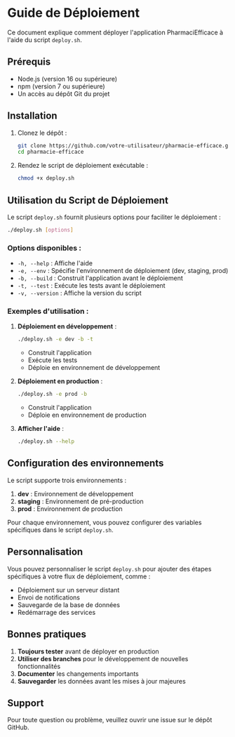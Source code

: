 # Guide de Déploiement

Ce document explique comment déployer l'application PharmaciEfficace à l'aide du script `deploy.sh`.

## Prérequis

- Node.js (version 16 ou supérieure)
- npm (version 7 ou supérieure)
- Un accès au dépôt Git du projet

## Installation

1. Clonez le dépôt :
   ```bash
   git clone https://github.com/votre-utilisateur/pharmacie-efficace.git
   cd pharmacie-efficace
   ```

2. Rendez le script de déploiement exécutable :
   ```bash
   chmod +x deploy.sh
   ```

## Utilisation du Script de Déploiement

Le script `deploy.sh` fournit plusieurs options pour faciliter le déploiement :

```bash
./deploy.sh [options]
```

### Options disponibles :

- `-h, --help` : Affiche l'aide
- `-e, --env` : Spécifie l'environnement de déploiement (dev, staging, prod)
- `-b, --build` : Construit l'application avant le déploiement
- `-t, --test` : Exécute les tests avant le déploiement
- `-v, --version` : Affiche la version du script

### Exemples d'utilisation :

1. **Déploiement en développement** :
   ```bash
   ./deploy.sh -e dev -b -t
   ```
   - Construit l'application
   - Exécute les tests
   - Déploie en environnement de développement

2. **Déploiement en production** :
   ```bash
   ./deploy.sh -e prod -b
   ```
   - Construit l'application
   - Déploie en environnement de production

3. **Afficher l'aide** :
   ```bash
   ./deploy.sh --help
   ```

## Configuration des environnements

Le script supporte trois environnements :

1. **dev** : Environnement de développement
2. **staging** : Environnement de pré-production
3. **prod** : Environnement de production

Pour chaque environnement, vous pouvez configurer des variables spécifiques dans le script `deploy.sh`.

## Personnalisation

Vous pouvez personnaliser le script `deploy.sh` pour ajouter des étapes spécifiques à votre flux de déploiement, comme :

- Déploiement sur un serveur distant
- Envoi de notifications
- Sauvegarde de la base de données
- Redémarrage des services

## Bonnes pratiques

1. **Toujours tester** avant de déployer en production
2. **Utiliser des branches** pour le développement de nouvelles fonctionnalités
3. **Documenter** les changements importants
4. **Sauvegarder** les données avant les mises à jour majeures

## Support

Pour toute question ou problème, veuillez ouvrir une issue sur le dépôt GitHub.

